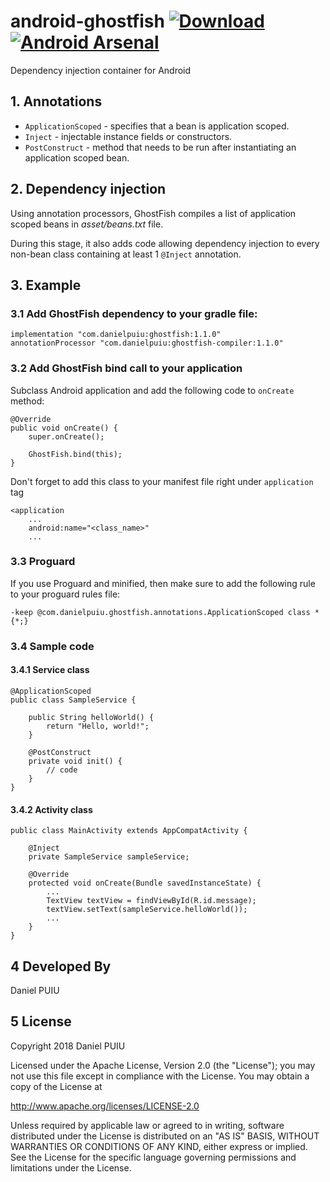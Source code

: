# android-ghostfish [ ![Download](https://api.bintray.com/packages/daanipuui/android/android-ghostfish/images/download.svg) ](https://bintray.com/daanipuui/android/android-ghostfish/_latestVersion) [![Android Arsenal]( https://img.shields.io/badge/Android%20Arsenal-GhostFish-green.svg?style=flat )]( https://android-arsenal.com/details/1/6940 )
Dependency injection container for Android

## 1. Annotations

- `ApplicationScoped` - specifies that a bean is application scoped.
- `Inject` - injectable instance fields or constructors.
- `PostConstruct` - method that needs to be run after instantiating an application scoped bean.

## 2. Dependency injection

Using annotation processors, GhostFish compiles a list of application scoped beans in *asset/beans.txt* file.

During this stage, it also adds code allowing dependency injection to every non-bean class containing at least 1 `@Inject` annotation.

## 3. Example

### 3.1 Add GhostFish dependency to your gradle file:

```
implementation "com.danielpuiu:ghostfish:1.1.0"
annotationProcessor "com.danielpuiu:ghostfish-compiler:1.1.0"
```

### 3.2 Add GhostFish bind call to your application

Subclass Android application and add the following code to `onCreate` method:

```
@Override
public void onCreate() {
    super.onCreate();

    GhostFish.bind(this);
}
```

Don't forget to add this class to your manifest file right under `application` tag

```
<application
    ...
    android:name="<class_name>"
    ...
```

### 3.3 Proguard

If you use Proguard and minified, then make sure to add the following rule to your proguard rules file:

```
-keep @com.danielpuiu.ghostfish.annotations.ApplicationScoped class * {*;}
```

### 3.4 Sample code

#### 3.4.1 Service class

```
@ApplicationScoped
public class SampleService {

    public String helloWorld() {
        return "Hello, world!";
    }

    @PostConstruct
    private void init() {
        // code
    }
}
```

#### 3.4.2 Activity class

```
public class MainActivity extends AppCompatActivity {

    @Inject
    private SampleService sampleService;
    
    @Override
    protected void onCreate(Bundle savedInstanceState) {
        ...
        TextView textView = findViewById(R.id.message);
        textView.setText(sampleService.helloWorld());
        ...
    }
}
```

## 4 Developed By

Daniel PUIU

## 5 License

Copyright 2018 Daniel PUIU

Licensed under the Apache License, Version 2.0 (the "License");
you may not use this file except in compliance with the License.
You may obtain a copy of the License at

   http://www.apache.org/licenses/LICENSE-2.0

Unless required by applicable law or agreed to in writing, software
distributed under the License is distributed on an "AS IS" BASIS,
WITHOUT WARRANTIES OR CONDITIONS OF ANY KIND, either express or implied.
See the License for the specific language governing permissions and
limitations under the License.
